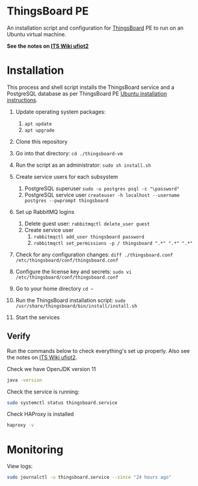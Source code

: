 # ThingsBoard PE
An installation script and configuration for [ThingsBoard](https://thingsboard.io/) PE to run on an Ubuntu virtual machine.

**See the notes on [ITS Wiki ufiot2](https://itswiki.shef.ac.uk/wiki/Ufiot2)**

# Installation

This process and shell script installs the ThingsBoard service and a PostgreSQL database as per ThingsBoard PE [Ubuntu installation instructions](https://thingsboard.io/docs/user-guide/install/pe/ubuntu/).

1. Update operating system packages:
   1. `apt update`
   2. `apt upgrade`

2. Clone this repository
3. Go into that directory: `cd ./thingsboard-vm`
4. Run the script as an administrator: `sudo sh install.sh`
5. Create service users for each subsystem
   1. PostgreSQL superuser `sudo -u postgres psql -c "\password"`
   2. PostgreSQL service user `createuser -h localhost --username postgres --pwprompt thingsboard`
6. Set up RabbitMQ logins
   1. Delete guest user: `rabbitmqctl delete_user guest`
   2. Create service user
      1. `rabbitmqctl add_user thingsboard password`
      2. `rabbitmqctl set_permissions -p / thingsboard ".*" ".*" ".*"`

7. Check for any configuration changes: `diff ./thingsboard.conf /etc/thingsboard/conf/thingsboard.conf`
8. Configure the license key and secrets: `sudo vi /etc/thingsboard/conf/thingsboard.conf`
9. Go to your home directory `cd ~`
10. Run the ThingsBoard installation script: `sudo /usr/share/thingsboard/bin/install/install.sh`
11. Start the services

## Verify

Run the commands below to check everything's set up properly. Also see the notes on [ITS Wiki ufiot2](https://itswiki.shef.ac.uk/wiki/Ufiot2).

Check we have OpenJDK version 11

```bash
java -version
```

Check the service is running:

```bash
sudo systemctl status thingsboard.service
```

Check HAProxy is installed

```bash
haproxy -v
```

# Monitoring

View logs:

```bash
sudo journalctl -u thingsboard.service --since "24 hours ago"
```

